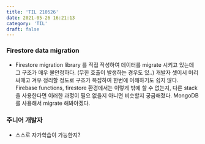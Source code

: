 ```yaml
---
title: 'TIL 210526'
date: 2021-05-26 16:21:13
category: 'TIL'
draft: false
---
```


### Firestore data migration

- Firestore migration library 를 직접 작성하여 데이터를 migrate 시키고 있는데 그 구조가 매우 불안정하다. (무한 호출이 발생하는 경우도 있..) 개발자 셋이서 머리 싸매고 겨우 정리할 정도로 구조가 복잡하여 한번에 이해하기도 쉽지 않다. Firebase functions, firestore 환경에서는 이렇게 밖에 할 수 없는지, 다른 stack을 사용한다면 이러한 과정이 필요 없을지 아니면 비슷할지 궁금해졌다. MongoDB를 사용해서 migrate 해봐야겠다.

### 주니어 개발자

- 스스로 자가학습이 가능한지?
